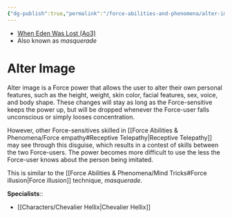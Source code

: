 ```yaml
---
{"dg-publish":true,"permalink":"/force-abilities-and-phenomena/alter-image/","tags":["universal","alter","forcepower"],"noteIcon":"saber1"}
---
```


- [When Eden Was Lost (Ao3)](https://archiveofourown.org/works/19334440/chapters/45992584)
- Also known as *masquerade*
# Alter Image
Alter image is a Force power that allows the user to alter their own personal features, such as the height, weight, skin color, facial features, sex, voice, and body shape. These changes will stay as long as the Force-sensitive keeps the power up, but will be dropped whenever the Force-user falls unconscious or simply looses concentration. 

However, other Force-sensitives skilled in [[Force Abilities & Phenomena/Force empathy#Receptive Telepathy\|Receptive Telepathy]] may see through this disguise, which results in a contest of skills between the two Force-users. The power becomes more difficult to use the less the Force-user knows about the person being imitated.

This is similar to the [[Force Abilities & Phenomena/Mind Tricks#Force illusion\|Force illusion]] technique, *masquerade*.

**Specialists**::
- [[Characters/Chevalier Hellix\|Chevalier Hellix]]